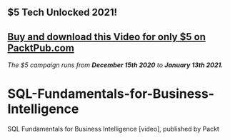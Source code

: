 ## $5 Tech Unlocked 2021!
[Buy and download this Video for only $5 on PacktPub.com](https://www.packtpub.com/product/sql-fundamentals-for-business-intelligence-video/9781788471176)
-----
*The $5 campaign         runs from __December 15th 2020__ to __January 13th 2021.__*

# SQL-Fundamentals-for-Business-Intelligence
SQL Fundamentals for Business Intelligence [video], published by Packt

